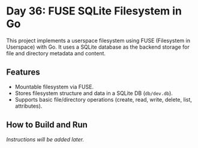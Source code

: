 # Day 36: FUSE SQLite Filesystem in Go

This project implements a userspace filesystem using FUSE (Filesystem in Userspace) with Go. It uses a SQLite database as the backend storage for file and directory metadata and content.

## Features

- Mountable filesystem via FUSE.
- Stores filesystem structure and data in a SQLite DB (`db/dev.db`).
- Supports basic file/directory operations (create, read, write, delete, list, attributes).

## How to Build and Run

*Instructions will be added later.*
